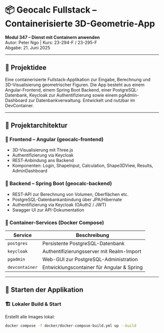 # 📦 Geocalc Fullstack – Containerisierte 3D-Geometrie-App

**Modul 347 – Dienst mit Containern anwenden**  
Autor: Peter Ngo | Kurs: 23-294-F / 23-295-F  
Abgabe: 21. Juni 2025

---

## 🧠 Projektidee

Eine containerisierte Fullstack-Applikation zur Eingabe, Berechnung und 3D-Visualisierung geometrischer Figuren. Die App besteht aus einem Angular-Frontend, einem Spring Boot Backend, einer PostgreSQL-Datenbank, Keycloak zur Authentifizierung sowie einem pgAdmin-Dashboard zur Datenbankverwaltung. Entwickelt und nutzbar im DevContainer.

---

## 🧩 Projektarchitektur

### 🔷 Frontend – Angular (geocalc-frontend)
- 3D-Visualisierung mit Three.js
- Authentifizierung via Keycloak
- REST-Anbindung ans Backend
- Komponenten: Login, ShapeInput, Calculation, Shape3DView, Results, AdminDashboard

### 🔶 Backend – Spring Boot (geocalc-backend)
- REST-API zur Berechnung von Volumen, Oberflächen etc.
- PostgreSQL-Datenbankanbindung über JPA/Hibernate
- Authentifizierung via Keycloak (OAuth2 / JWT)
- Swagger UI zur API-Dokumentation

### 🧱 Container-Services (Docker Compose)
| Service       | Beschreibung                                     |
|---------------|--------------------------------------------------|
| `postgres`    | Persistente PostgreSQL-Datenbank                 |
| `keycloak`    | Authentifizierungsserver mit Realm-Import        |
| `pgadmin`     | Web-GUI zur PostgreSQL-Administration            |
| `devcontainer`| Entwicklungscontainer für Angular & Spring       |

---

## 🚀 Starten der Applikation

### 🏗️ Lokaler Build & Start
Erstellt alle Images lokal:
```bash
docker compose -f docker/docker-compose-build.yml up --build
